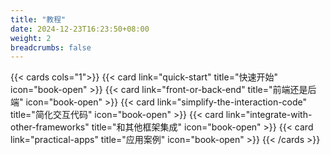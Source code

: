 ```yaml
---
title: "教程"
date: 2024-12-23T16:23:50+08:00
weight: 2
breadcrumbs: false
---
```


{{< cards cols="1">}}
{{< card link="quick-start" title="快速开始" icon="book-open" >}}
{{< card link="front-or-back-end" title="前端还是后端" icon="book-open" >}}
{{< card link="simplify-the-interaction-code" title="简化交互代码" icon="book-open" >}}
{{< card link="integrate-with-other-frameworks" title="和其他框架集成" icon="book-open" >}}
{{< card link="practical-apps" title="应用案例" icon="book-open" >}}
{{< /cards >}}
